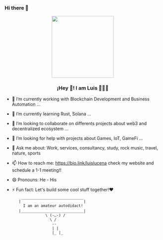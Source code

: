 ### Hi there 👋



<p align="center" width="300">
   <img align="center" width="200" src="https://pbs.twimg.com/media/FDeXdJhWEAISYpV?format=jpg&name=large" />
   <h3 align="center">¡Hey 👋! I am Luis 👨🏻‍💻</h3>
</p>




- 🔭 I’m currently working with Blockchain Development and Business Automation ...
- 🌱 I’m currently learning Rust, Solana ...
- 👯 I’m looking to collaborate on differents projects about web3 and decentralized ecosystem ...
- 🤔 I’m looking for help with projects about Games, IoT, GameFi ...
- 💬 Ask me about: Work, services, consultancy, study, rock music, travel, nature, sports
- 📫 How to reach me: https://bio.link/luislucena check my website and schedule a 1-1 meeting!!
- 😄 Pronouns: He - His
- ⚡ Fun fact: Let's build some cool stuff together!❤️


         |￣￣￣￣￣￣￣￣￣￣￣￣￣￣￣￣￣|
           I am an amateur autodidact!
         |＿＿＿＿＿＿＿＿＿＿＿＿＿＿＿＿＿|
                     \ (-◡-) / 
                       \ / 
                        --
                        | |
                        |_ |_
